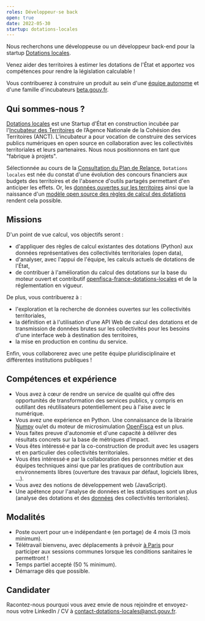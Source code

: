 ```yaml
---
roles: Développeur·se back
open: true
date: 2022-05-30
startup: dotations-locales
---
```


Nous recherchons une développeuse ou un développeur back-end pour la startup [Dotations locales](https://beta.gouv.fr/startups/dotations-locales.html).

Venez aider des territoires à estimer les dotations de l'État et apportez vos compétences pour rendre la législation calculable !

Vous contribuerez à construire un produit au sein d'une [équipe autonome](https://blog.beta.gouv.fr/general/2016/11/28/equipes-autonomes/) et d'une famille d'incubateurs [beta.gouv.fr](https://beta.gouv.fr/approche/).

## Qui sommes-nous ?

[Dotations locales](https://beta.gouv.fr/startups/dotations-locales.html) est une Startup d'État en construction incubée par l'[Incubateur des Territoires](https://incubateur.anct.gouv.fr/a-propos/) de l’Agence Nationale de la Cohésion des Territoires (ANCT). L'incubateur a pour vocation de construire des services publics numériques en open source en collaboration avec les collectivités territoriales et leurs partenaires. Nous nous positionnons en tant que "fabrique à projets".

Sélectionnée au cours de la [Consultation du Plan de Relance](https://mon.incubateur.anct.gouv.fr/processes/transformation-numerique), `Dotations locales` est née du constat d'une évolution des concours financiers aux budgets des territoires et de l'absence d'outils partagés permettant d'en anticiper les effets. Or, les [données ouvertes sur les territoires](http://www.dotations-dgcl.interieur.gouv.fr/consultation/accueil.php) ainsi que la naissance d'un [modèle open source des règles de calcul des dotations](https://git.leximpact.dev/openfisca/openfisca-france-dotations-locales) rendent cela possible.

## Missions

D'un point de vue calcul, vos objectifs seront :
* d'appliquer des règles de calcul existantes des dotations (Python) aux données représentatives des collectivités territoriales (open data), 
* d'analyser, avec l'appui de l'équipe, les calculs actuels de dotations de l'État,
* de contribuer à l'amélioration du calcul des dotations sur la base du moteur ouvert et contributif [openfisca-france-dotations-locales](https://git.leximpact.dev/leximpact/openfisca-france-dotations-locales) et de la réglementation en vigueur.


De plus, vous contribuerez à :
* l'exploration et la recherche de données ouvertes sur les collectivités territoriales,
* la définition et à l'utilisation d'une API Web de calcul des dotations et de transmission de données brutes sur les collectivités pour les besoins d'une interface web à destination des territoires,
* la mise en production en continu du service.

Enfin, vous collaborerez avec une petite équipe pluridisciplinaire et différentes institutions publiques !

## Compétences et expérience

- Vous avez à cœur de rendre un service de qualité qui offre des opportunités de transformation des services publics, y compris en outillant des réutilisateurs potentiellement peu à l'aise avec le numérique.
- Vous avez une expérience en Python. Une connaissance de la librairie [Numpy](https://numpy.org) ou/et du moteur de microsimulation [OpenFisca](http://openfisca.org) est un plus.
- Vous faites preuve d'autonomie et d'une capacité à délivrer des résultats concrets sur la base de métriques d’impact.
- Vous êtes intéressé·e par la co-construction de produit avec les usagers et en particulier des collectivités territoriales.
- Vous êtes intéressé·e par la collaboration des personnes métier et des équipes techniques ainsi que par les pratiques de contribution aux environnements libres (ouverture des travaux par défaut, logiciels libres, …).
- Vous avez des notions de développement web (JavaScript).
- Une apétence pour l'analyse de données et les statistiques sont un plus (analyse des dotations et des [données](http://www.dotations-dgcl.interieur.gouv.fr/consultation/criteres_repartition.php) des collectivités territoriales).

## Modalités

* Poste ouvert pour un·e indépendant·e (en portage) de 4 mois (3 mois minimum).
* Télétravail bienvenu, avec déplacements à prévoir [à Paris](https://www.openstreetmap.org/node/2353712460#map=19/48.85050/2.30844) pour participer aux sessions communes lorsque les conditions sanitaires le permettront !
* Temps partiel accepté (50 % minimum).
* Démarrage dès que possible.

## Candidater

Racontez-nous pourquoi vous avez envie de nous rejoindre et envoyez-nous votre LinkedIn / CV à [contact-dotations-locales@anct.gouv.fr](mailto:contact-dotations-locales@anct.gouv.fr?subject=Candidature%20back).
